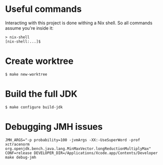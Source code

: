 # Useful commands

Interacting with this project is done withing a Nix shell.
So all commands assume you're inside it:

```shell
> nix-shell
[nix-shell:...]$
```

# Create worktree

```shell
$ make new-worktree
```

# Build the full JDK

```shell
$ make configure build-jdk
```

# Debugging JMH issues

```shell
JMH_ARGS="-p probability=100 -jvmArgs -XX:-UseSuperWord -prof xctracenorm org.openjdk.bench.java.lang.MinMaxVector.longReductionMultiplyMax" CONF=release DEVELOPER_DIR=/Applications/Xcode.app/Contents/Developer make debug-jmh
```
